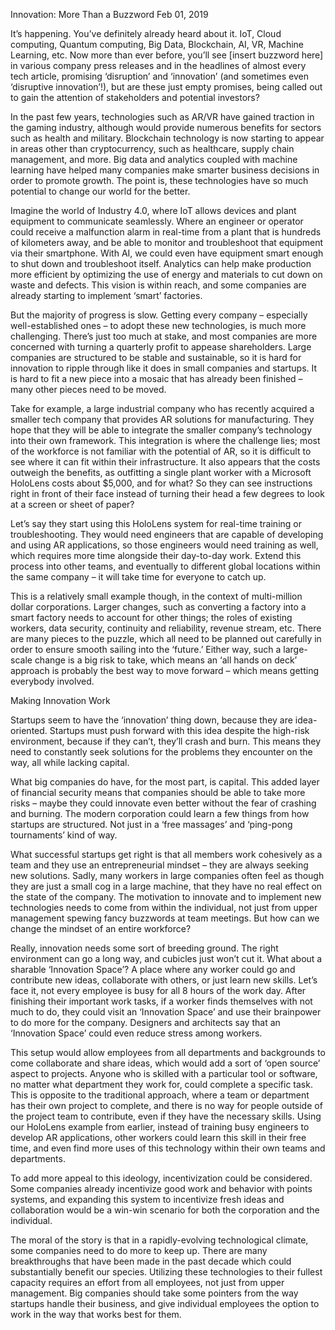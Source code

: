 Innovation: More Than a Buzzword
Feb 01, 2019

It’s happening. You’ve definitely already heard about it. IoT, Cloud computing, Quantum computing, Big Data, Blockchain, AI, VR, Machine Learning, etc.  Now more than ever before, you’ll see [insert buzzword here] in various company press releases and in the headlines of almost every tech article, promising ‘disruption’ and ‘innovation’ (and sometimes even ‘disruptive innovation’!), but are these just empty promises, being called out to gain the attention of stakeholders and potential investors?

In the past few years, technologies such as AR/VR have gained traction in the gaming industry, although would provide numerous benefits for sectors such as health and military. Blockchain technology is now starting to appear in areas other than cryptocurrency, such as healthcare, supply chain management, and more. Big data and analytics coupled with machine learning have helped many companies make smarter business decisions in order to promote growth. The point is, these technologies have so much potential to change our world for the better.

Imagine the world of Industry 4.0, where IoT allows devices and plant equipment to communicate seamlessly. Where an engineer or operator could receive a malfunction alarm in real-time from a plant that is hundreds of kilometers away, and be able to monitor and troubleshoot that equipment via their smartphone. With AI, we could even have equipment smart enough to shut down and troubleshoot itself. Analytics can help make production more efficient by optimizing the use of energy and materials to cut down on waste and defects. This vision is within reach, and some companies are already starting to implement ‘smart’ factories.

But the majority of progress is slow. Getting every company – especially well-established ones – to adopt these new technologies, is much more challenging. There’s just too much at stake, and most companies are more concerned with turning a quarterly profit to appease shareholders. Large companies are structured to be stable and sustainable, so it is hard for innovation to ripple through like it does in small companies and startups. It is hard to fit a new piece into a mosaic that has already been finished – many other pieces need to be moved.

Take for example, a large industrial company who has recently acquired a smaller tech company that provides AR solutions for manufacturing. They hope that they will be able to integrate the smaller company’s technology into their own framework. This integration is where the challenge lies; most of the workforce is not familiar with the potential of AR, so it is difficult to see where it can fit within their infrastructure. It also appears that the costs outweigh the benefits, as outfitting a single plant worker with a Microsoft HoloLens costs about $5,000, and for what? So they can see instructions right in front of their face instead of turning their head a few degrees to look at a screen or sheet of paper?

Let’s say they start using this HoloLens system for real-time training or troubleshooting. They would need engineers that are capable of developing and using AR applications, so those engineers would need training as well, which requires more time alongside their day-to-day work. Extend this process into other teams, and eventually to different global locations within the same company – it will take time for everyone to catch up.

This is a relatively small example though, in the context of multi-million dollar corporations. Larger changes, such as converting a factory into a smart factory needs to account for other things; the roles of existing workers, data security, continuity and reliability, revenue stream, etc. There are many pieces to the puzzle, which all need to be planned out carefully in order to ensure smooth sailing into the ‘future.’ Either way, such a large-scale change is a big risk to take, which means an ‘all hands on deck’ approach is probably the best way to move forward – which means getting everybody involved.


Making Innovation Work

Startups seem to have the ‘innovation’ thing down, because they are idea-oriented. Startups must push forward with this idea despite the high-risk environment, because if they can’t, they’ll crash and burn. This means they need to constantly seek solutions for the problems they encounter on the way, all while lacking capital.

What big companies do have, for the most part, is capital. This added layer of financial security means that companies should be able to take more risks – maybe they could innovate even better without the fear of crashing and burning. The modern corporation could learn a few things from how startups are structured. Not just in a ‘free massages’ and ‘ping-pong tournaments’ kind of way.

What successful startups get right is that all members work cohesively as a team and they use an entrepreneurial mindset – they are always seeking new solutions. Sadly, many workers in large companies often feel as though they are just a small cog in a large machine, that they have no real effect on the state of the company. The motivation to innovate and to implement new technologies needs to come from within the individual, not just from upper management spewing fancy buzzwords at team meetings. But how can we change the mindset of an entire workforce?

Really, innovation needs some sort of breeding ground. The right environment can go a long way, and cubicles just won’t cut it.  What about a sharable ‘Innovation Space’? A place where any worker could go and contribute new ideas, collaborate with others, or just learn new skills. Let’s face it, not every employee is busy for all 8 hours of the work day. After finishing their important work tasks, if a worker finds themselves with not much to do, they could visit an ‘Innovation Space’ and use their brainpower to do more for the company. Designers and architects say that an ‘Innovation Space’ could even reduce stress among workers.

This setup would allow employees from all departments and backgrounds to come collaborate and share ideas, which would add a sort of ‘open source’ aspect to projects. Anyone who is skilled with a particular tool or software, no matter what department they work for, could complete a specific task. This is opposite to the traditional approach, where a team or department has their own project to complete, and there is no way for people outside of the project team to contribute, even if they have the necessary skills. Using our HoloLens example from earlier, instead of training busy engineers to develop AR applications, other workers could learn this skill in their free time, and even find more uses of this technology within their own teams and departments.  

To add more appeal to this ideology, incentivization could be considered. Some companies already incentivize good work and behavior with points systems, and expanding this system to incentivize fresh ideas and collaboration would be a win-win scenario for both the corporation and the individual.

The moral of the story is that in a rapidly-evolving technological climate, some companies need to do more to keep up. There are many breakthroughs that have been made in the past decade which could substantially benefit our species. Utilizing these technologies to their fullest capacity requires an effort from all employees, not just from upper management. Big companies should take some pointers from the way startups handle their business, and give individual employees the option to work in the way that works best for them.
